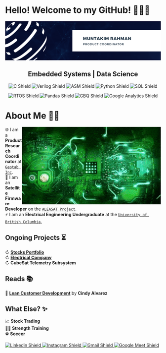 # Hello! Welcome to my GitHub! 🙋🏽‍♂️

[![Header](Images/Muntakim_Canva.png "Header")](https://www.linkedin.com/in/muntakim-rahman/)

<h2 align = "center">Embedded Systems | Data Science</h2>

<!-- **Dipto9999/dipto9999** is a ✨ _special_ ✨ repository because its `README.md` (this file) appears on your GitHub profile. -->

<p align = "center">
    <img src = "https://img.shields.io/badge/c-%2300599C.svg?style=for-the-badge&logo=c&logoColor=white" title = "C Shield">
    <img src = "https://img.shields.io/badge/Verilog-red?style=for-the-badge&logo=IEEE&logoColor=black" title = "Verilog Shield">
    <img src = "https://img.shields.io/badge/ASM-07405E?style=for-the-badge&logo=Arm&logoColor=black" title = "ASM Shield">
    <img src = "https://img.shields.io/badge/Python-grey?style=for-the-badge&logo=python&logoColor=blue" title = "Python Shield">
    <img src = "https://img.shields.io/badge/SQL-orange?style=for-the-badge&logo=sqlite&logoColor=white" title = "SQL Shield">
</p>

<p align = "center">
    <img src = "https://img.shields.io/badge/FreeRTOS-turquoise?style=for-the-badge&logo=STMicroelectronics&logoColor=white" title = "RTOS Shield">
    <img src = "https://img.shields.io/badge/Pandas-2C2D72?style=for-the-badge&logo=pandas&logoColor=white" title = "Pandas Shield">
    <img src = "https://img.shields.io/badge/Big_Query-blue?style=for-the-badge&logo=Google Cloud&logoColor=white" title = "GBQ Shield">
    <img src = "https://img.shields.io/badge/Google_Analytics-crimson?style=for-the-badge&logo=Google Analytics&logoColor=white" title = "Google Analytics Shield">
</p>

# About Me 🧑‍💻

<img align = "right" width = 450px height = 250px alt = "side_sticker" src = "Images/Circuit.gif"/>

🌐 I am a **Product Research Coordinator** at <a href = "https://www.geotab.com/">`Geotab Inc`</a>.</br>
📡 I am an **Satellite Firmware Developer** on the <a href = "https://www.ubcorbit.com/">`ALEASAT Project`</a>.</br>
⚡ I am an **Electrical Engineering Undergraduate** at the <a href = "https://you.ubc.ca/ubc_programs/electrical-engineering-vancouver/">`University of British Columbia`.</a></br>

## Ongoing Projects ⏳

↻ [**Stocks Portfolio**](https://github.com/Dipto9999/Stock_Price_Correlations)</br>
↻ [**Electrical Company**](https://github.com/Dipto9999/Electrical_Company)</br>
↻ **CubeSat Telemetry Subsystem**</br>

## Reads 📚

📖 [**Lean Customer Development**](https://books.google.ca/books?id=zE4zDwAAQBAJ) by **Cindy Alvarez**


## What Else? ✨

📈 **Stock Trading**</br>
🏋️‍♂️ **Strength Training**</br>
⚽ **Soccer**</br>

<p align = "left">
    <a href = "https://www.linkedin.com/in/muntakim-rahman/">
        <img src = "https://img.shields.io/badge/Muntakim_Rahman-0077B5?style=for-the-badge&logo=Linkedin&logoColor=white&link=https://www.linkedin.com/in/muntakim-rahman/" title = "Linkedin Shield">
    </a>
    <a href = "https://www.instagram.com/dipto9999/">
        <img src = "https://img.shields.io/badge/Dipto9999-E4405F?style=for-the-badge&logo=Instagram&logoColor=white&link=https://www.instagram.com/dipto9999/" title = "Instagram Shield">
    </a>
    <a href = "mailto:dipto100@alum.ubc.ca">
        <img src = "https://img.shields.io/badge/Email_me!-D14836?style=for-the-badge&logo=Gmail&logoColor=white&link=mailto:dipto100@alum.ubc.ca" title = "Gmail Shield">
    </a>
    <a href = "https://calendly.com/muntakim-rahman/15-minute-coffee-chat">
        <img src = "https://img.shields.io/badge/Let's_Chat!-lightblue?style=for-the-badge&logo=Google Meet&logoColor=black&link=https://calendly.com/muntakim-rahman/15-minute-coffee-chat" title = "Google Meet Shield">
    </a>
</p>
